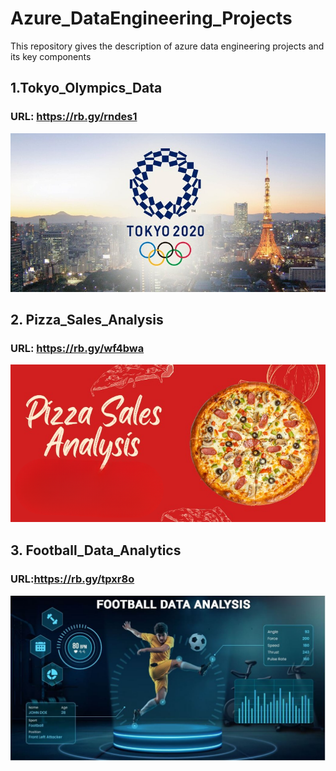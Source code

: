 # Azure_DataEngineering_Projects
This repository gives the description of azure data engineering projects and its key components

## 1.Tokyo_Olympics_Data
### URL: https://rb.gy/rndes1
![logo](https://github.com/Shoaib9288/Azure_DataEngineering_Projects/blob/main/tokyo-olympic-azure-data-engineering-project/Tokyo%20Olympics.jpg)

## 2. Pizza_Sales_Analysis
### URL: https://rb.gy/wf4bwa
![logo](https://github.com/Shoaib9288/Azure_DataEngineering_Projects/blob/main/Pizza_Sales_Analysis_Azure-dataengineering-project/Pizza%20Sales%20Analysis.png)

## 3. Football_Data_Analytics
### URL:https://rb.gy/tpxr8o
![logo](https://github.com/Shoaib9288/Azure_DataEngineering_Projects/blob/main/Football_Data_Analysis-Azure-End2End_Project/Football%20Data%20Analytics.jpg)

